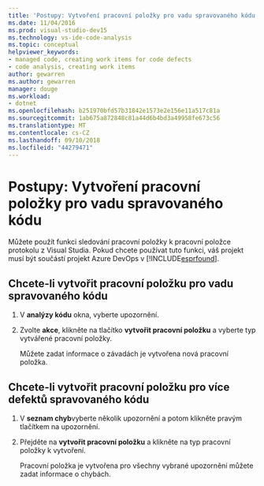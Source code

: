```yaml
---
title: 'Postupy: Vytvoření pracovní položky pro vadu spravovaného kódu'
ms.date: 11/04/2016
ms.prod: visual-studio-dev15
ms.technology: vs-ide-code-analysis
ms.topic: conceptual
helpviewer_keywords:
- managed code, creating work items for code defects
- code analysis, creating work items
author: gewarren
ms.author: gewarren
manager: douge
ms.workload:
- dotnet
ms.openlocfilehash: b251970bfd57b31842e1573e2e156e11a517c81a
ms.sourcegitcommit: 1ab675a872848c81a44d6b4bd3a49958fe673c56
ms.translationtype: MT
ms.contentlocale: cs-CZ
ms.lasthandoff: 09/10/2018
ms.locfileid: "44279471"
---
```

# <a name="how-to-create-a-work-item-for-a-managed-code-defect"></a>Postupy: Vytvoření pracovní položky pro vadu spravovaného kódu

Můžete použít funkci sledování pracovní položky k pracovní položce protokolu z Visual Studia. Pokud chcete používat tuto funkci, váš projekt musí být součástí projekt Azure DevOps v [!INCLUDE[esprfound](../code-quality/includes/esprfound_md.md)].

## <a name="to-create-a-work-item-for-managed-code-defect"></a>Chcete-li vytvořit pracovní položku pro vadu spravovaného kódu

1. V **analýzy kódu** okna, vyberte upozornění.

2. Zvolte **akce**, klikněte na tlačítko **vytvořit pracovní položku** a vyberte typ vytvářené pracovní položky.

     Můžete zadat informace o závadách je vytvořena nová pracovní položka.

## <a name="to-create-a-work-item-for-multiple-managed-code-defects"></a>Chcete-li vytvořit pracovní položku pro více defektů spravovaného kódu

1. V **seznam chyb**vyberte několik upozornění a potom klikněte pravým tlačítkem na upozornění.

2. Přejděte na **vytvořit pracovní položku** a klikněte na typ pracovní položky k vytvoření.

     Pracovní položka je vytvořena pro všechny vybrané upozornění můžete zadat informace o chybách.
